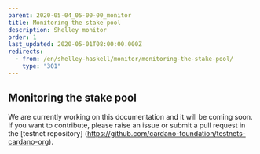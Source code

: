 ```yaml
---
parent: 2020-05-04_05-00-00_monitor
title: Monitoring the stake pool
description: Shelley monitor
order: 1
last_updated: 2020-05-01T08:00:00.000Z
redirects:
  - from: /en/shelley-haskell/monitor/monitoring-the-stake-pool/
    type: "301"
---
```

## Monitoring the stake pool

We are currently working on this documentation and it will be coming soon. If you want to contribute, please raise an issue or submit a pull request in the [testnet repository] (https://github.com/cardano-foundation/testnets-cardano-org).
